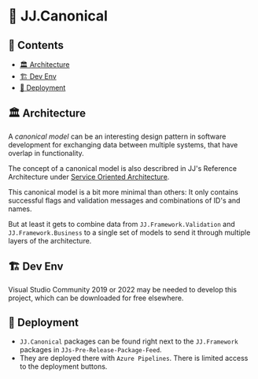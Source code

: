 🧱 JJ.Canonical 
===============

<h2>📔 Contents</h2>

- [🏛 Architecture](#-architecture)
- [🏗️ Dev Env](#️-dev-env)
- [🚀 Deployment](#-deployment)

🏛 Architecture
----------------

A *canonical model* can be an interesting design pattern in software development for exchanging data between multiple systems, that have overlap in functionality.

The concept of a canonical model is also describred in JJ's Reference Architecture under [Service Oriented Architecture](https://jjvanzon.github.io/JJs-Reference-Architecture/service-oriented-architecture.html). 

This canonical model is a bit more minimal than others:
It only contains successful flags and validation messages and combinations of ID's and names.

But at least it gets to combine data from `JJ.Framework.Validation` and `JJ.Framework.Business` to a single set of models to send it through multiple layers of the architecture.


🏗️ Dev Env
-----------

Visual Studio Community 2019 or 2022 may be needed to develop this project, which can be downloaded for free elsewhere.


🚀 Deployment
--------------

- `JJ.Canonical` packages can be found right next to the `JJ.Framework` packages in `JJs-Pre-Release-Package-Feed`.
- They are deployed there with `Azure Pipelines`. There is limited access to the deployment buttons.
